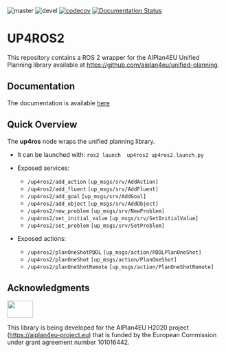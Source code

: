 ![master](https://github.com/aiplan4eu/UP4ROS2/actions/workflows/master.yaml/badge.svg)
![devel](https://github.com/aiplan4eu/UP4ROS2/actions/workflows/devel.yaml/badge.svg)
[![codecov](https://codecov.io/github/aiplan4eu/UP4ROS2/branch/master/graph/badge.svg?token=W9RX14LTPS)](https://codecov.io/github/aiplan4eu/UP4ROS2)
[![Documentation Status](https://readthedocs.org/projects/up4ros2/badge/?version=latest)](https://up4ros2.readthedocs.io/en/latest/)

# UP4ROS2

This repository contains a ROS 2 wrapper for the AIPlan4EU Unified Planning library available at https://github.com/aiplan4eu/unified-planning.

## Documentation

The documentation is available [here](https://up4ros2.readthedocs.io/en/latest/)

## Quick Overview

The **up4ros** node wraps the unified planning library.
  * It can be launched with: `ros2 launch  up4ros2 up4ros2.launch.py`

  * Exposed services:
    * `/up4ros2/add_action` `[up_msgs/srv/AddAction]` 
    * `/up4ros2/add_fluent` `[up_msgs/srv/AddFluent]` 
    * `/up4ros2/add_goal` `[up_msgs/srv/AddGoal]` 
    * `/up4ros2/add_object` `[up_msgs/srv/AddObject]` 
    * `/up4ros2/new_problem` `[up_msgs/srv/NewProblem]` 
    * `/up4ros2/set_initial_value` `[up_msgs/srv/SetInitialValue]` 
    * `/up4ros2/set_problem` `[up_msgs/srv/SetProblem]`
  * Exposed actions:
    * `/up4ros2/planOneShotPDDL` `[up_msgs/action/PDDLPlanOneShot]` 
    * `/up4ros2/planOneShot` `[up_msgs/action/PlanOneShot]` 
    * `/up4ros2/planOneShotRemote` `[up_msgs/action/PlanOneShotRemote]` 

## Acknowledgments

<img src="https://www.aiplan4eu-project.eu/wp-content/uploads/2021/07/euflag.png" width="60" height="40">

This library is being developed for the AIPlan4EU H2020 project (https://aiplan4eu-project.eu) that is funded by the European Commission under grant agreement number 101016442.
